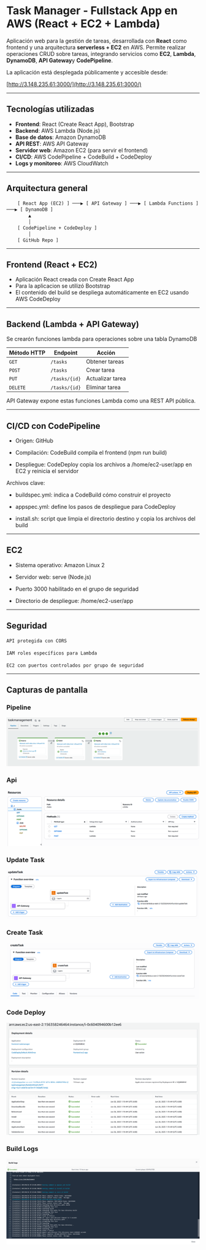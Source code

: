 # Task Manager - Fullstack App en AWS (React + EC2 + Lambda)

Aplicación web para la gestión de tareas, desarrollada con **React** como frontend y una arquitectura **serverless + EC2** en AWS. Permite realizar operaciones CRUD sobre tareas, integrando servicios como **EC2**, **Lambda**, **DynamoDB**, **API Gateway**y **CodePipeline**.

La aplicación está desplegada públicamente y accesible desde:

[http://3.148.235.61:3000/](http://3.148.235.61:3000/)

---

## Tecnologías utilizadas

- **Frontend**: React (Create React App), Bootstrap
- **Backend**: AWS Lambda (Node.js)
- **Base de datos**: Amazon DynamoDB
- **API REST**: AWS API Gateway
- **Servidor web**: Amazon EC2 (para servir el frontend)
- **CI/CD**: AWS CodePipeline + CodeBuild + CodeDeploy
- **Logs y monitoreo**: AWS CloudWatch

---

## Arquitectura general

```plaintext
    [ React App (EC2) ] ───▶ [ API Gateway ] ───▶ [ Lambda Functions ] ───▶ [ DynamoDB ]
        ▲
        │
    [ CodePipeline + CodeDeploy ]
        │
    [ GitHub Repo ]
```

---

## Frontend (React + EC2)

- Aplicación React creada con Create React App
- Para la aplicacion se utilizó Bootstrap
- El contenido del build se despliega automáticamente en EC2 usando AWS CodeDeploy

---

## Backend (Lambda + API Gateway)

Se crearón funciones lambda para operaciones sobre una tabla DynamoDB

| Método HTTP | Endpoint      | Acción           |
| ----------- | ------------- | ---------------- |
| `GET`       | `/tasks`      | Obtener tareas   |
| `POST`      | `/tasks`      | Crear tarea      |
| `PUT`       | `/tasks/{id}` | Actualizar tarea |
| `DELETE`    | `/tasks/{id}` | Eliminar tarea   |

API Gateway expone estas funciones Lambda como una REST API pública.

---

## CI/CD con CodePipeline

- Origen: GitHub

- Compilación: CodeBuild compila el frontend (npm run build)

- Despliegue: CodeDeploy copia los archivos a /home/ec2-user/app en EC2 y reinicia el servidor

Archivos clave:

- buildspec.yml: indica a CodeBuild cómo construir el proyecto

- appspec.yml: define los pasos de despliegue para CodeDeploy

- install.sh: script que limpia el directorio destino y copia los archivos del build

---

## EC2

- Sistema operativo: Amazon Linux 2

- Servidor web: serve (Node.js)

- Puerto 3000 habilitado en el grupo de seguridad

- Directorio de despliegue: /home/ec2-user/app

---

## Seguridad

    API protegida con CORS

    IAM roles específicos para Lambda

    EC2 con puertos controlados por grupo de seguridad

---

## Capturas de pantalla

### Pipeline

![pipeline](pipeline.PNG)

### Api

![api](api.PNG)

### Update Task

![update task](updateTask.PNG)

### Create Task

![create task](createTask.PNG)

### Code Deploy

![code deploy](codeDeploy.PNG)

### Build Logs

![build logs](buildLogs.PNG)

```

```

```

```
